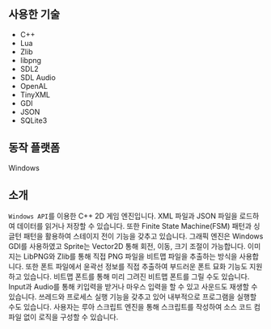 ## 사용한 기술

- C++
- Lua
- Zlib
- libpng
- SDL2
- SDL Audio
- OpenAL
- TinyXML
- GDI
- JSON
- SQLite3

## 동작 플랫폼

Windows

## 소개

`Windows API`를 이용한 C++ 2D 게임 엔진입니다. XML 파일과 JSON 파일을 로드하여 데이터를 읽거나 저장할 수 있습니다. 또한 Finite State Machine(FSM) 패턴과 싱글턴 패턴을 활용하여 스테이지 전이 기능을 갖추고 있습니다. 그래픽 엔진은 Windows GDI를 사용하였고 Sprite는 Vector2D 통해 회전, 이동, 크기 조절이 가능합니다. 이미지는 LibPNG와 Zlib를 통해 직접 PNG 파일을 비트맵 파일을 추출하는 방식을 사용합니다. 또한 폰트 파일에서 윤곽선 정보를 직접 추출하여 부드러운 폰트 묘화 기능도 지원하고 있습니다. 비트맵 폰트를 통해 미리 그려진 비트맵 폰트를 그릴 수도 있습니다. Input과 Audio를 통해 키입력을 받거나 마우스 입력을 할 수 있고 사운드도 재생할 수 있습니다. 쓰레드와 프로세스 실행 기능을 갖추고 있어 내부적으로 프로그램을 실행할 수도 있습니다. 사용자는 루아 스크립트 엔진을 통해 스크립트를 작성하여 소스 코드 컴파일 없이 로직을 구성할 수 있습니다.
